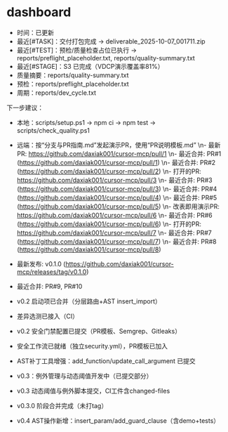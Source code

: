 # dashboard

- 时间：已更新
- 最近[#TASK]：交付打包完成 → deliverable_2025-10-07_001711.zip
- 最近[#TEST]：预检/质量检查占位已执行 → reports/preflight_placeholder.txt, reports/quality-summary.txt
- 最近[#STAGE]：S3 已完成（VDCP演示覆盖率81%）
- 质量摘要：reports/quality-summary.txt
- 预检：reports/preflight_placeholder.txt
- 周期：reports/dev_cycle.txt

下一步建议：
- 本地：scripts/setup.ps1 → npm ci → npm test → scripts/check_quality.ps1
- 远端：按“分支与PR指南.md”发起演示PR，使用“PR说明模板.md”
\n- 最新PR: https://github.com/daxiak001/cursor-mcp/pull/1
\n- 最近合并: PR#1 (https://github.com/daxiak001/cursor-mcp/pull/1)
\n- 最近合并: PR#2 (https://github.com/daxiak001/cursor-mcp/pull/2)
\n- 打开的PR: https://github.com/daxiak001/cursor-mcp/pull/3
\n- 最近合并: PR#3 (https://github.com/daxiak001/cursor-mcp/pull/3)
\n- 最近合并: PR#4 (https://github.com/daxiak001/cursor-mcp/pull/4)
\n- 最近合并: PR#5 (https://github.com/daxiak001/cursor-mcp/pull/5)
\n- 改表即用演示PR: https://github.com/daxiak001/cursor-mcp/pull/6
\n- 最近合并: PR#6 (https://github.com/daxiak001/cursor-mcp/pull/6)
\n- 打开的PR: https://github.com/daxiak001/cursor-mcp/pull/7
\n- 最近合并: PR#7 (https://github.com/daxiak001/cursor-mcp/pull/7)
\n- 最近合并: PR#8 (https://github.com/daxiak001/cursor-mcp/pull/8)

- 最新发布: v0.1.0 (https://github.com/daxiak001/cursor-mcp/releases/tag/v0.1.0)

- 最近合并: PR#9, PR#10

- v0.2 启动项已合并（分层路由+AST insert_import）

- 差异选测已接入（CI）

- v0.2 安全门禁配置已提交（PR模板、Semgrep、Gitleaks）

- 安全工作流已就绪（独立security.yml），PR模板已加入

- AST补丁工具增强：add_function/update_call_argument 已提交

- v0.3：例外管理与动态阈值开发中（已提交部分）

- v0.3 动态阈值与例外脚本提交，CI工件含changed-files

- v0.3.0 阶段合并完成（未打tag）

- v0.4 AST操作新增：insert_param/add_guard_clause（含demo+tests）
